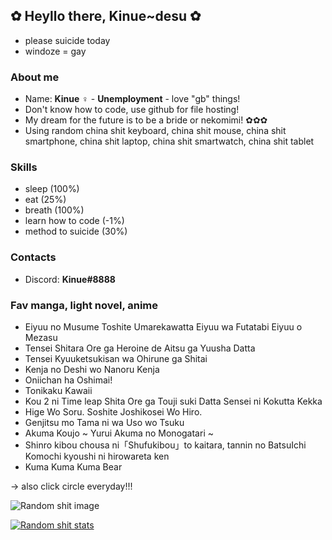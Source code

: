 ## ✿ Heyllo there, Kinue~desu ✿
- please suicide today
- windoze = gay

### About me
- Name: **Kinue** ♀ - **Unemployment** - love "gb" things!
- Don't know how to code, use github for file hosting!
- My dream for the future is to be a bride or nekomimi! ✿✿✿
- Using random china shit keyboard, china shit mouse, china shit smartphone, china shit laptop, china shit smartwatch, china shit tablet

### Skills
- sleep (100%)
- eat (25%)
- breath (100%)
- learn how to code (-1%)
- method to suicide (30%)

### Contacts
- Discord: **Kinue#8888**

### Fav manga, light novel, anime
- Eiyuu no Musume Toshite Umarekawatta Eiyuu wa Futatabi Eiyuu o Mezasu
- Tensei Shitara Ore ga Heroine de Aitsu ga Yuusha Datta
- Tensei Kyuuketsukisan wa Ohirune ga Shitai
- Kenja no Deshi wo Nanoru Kenja
- Oniichan ha Oshimai!
- Tonikaku Kawaii
- Kou 2 ni Time leap Shita Ore ga Touji suki Datta Sensei ni Kokutta Kekka
- Hige Wo Soru. Soshite Joshikosei Wo Hiro.
- Genjitsu mo Tama ni wa Uso wo Tsuku
- Akuma Koujo ~ Yurui Akuma no Monogatari ~
- Shinro kibou chousa ni「Shufukibou」to kaitara, tannin no BatsuIchi Komochi kyoushi ni hirowareta ken
- Kuma Kuma Kuma Bear

-> also click circle everyday!!!

![Random shit image](https://omg.pls-dont-arrest.me/i/ygkj2xyt.jpg)

[![Random shit stats](https://github-readme-stats.vercel.app/api?username=kinue72&show_icons=true&theme=dracula)](https://github.com/anuraghazra/github-readme-stats)
